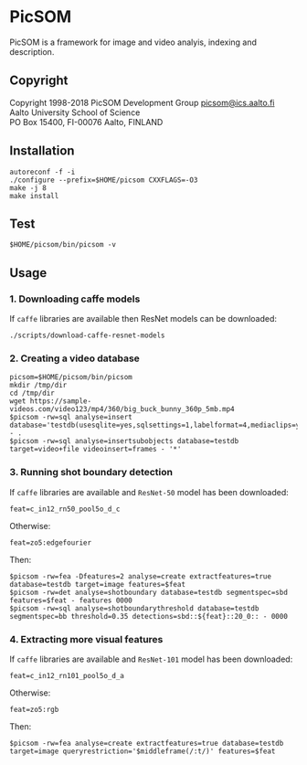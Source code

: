 # PicSOM

PicSOM is a framework for image and video analyis, indexing and description.

## Copyright

Copyright 1998-2018 PicSOM Development Group <picsom@ics.aalto.fi>  
Aalto University School of Science  
PO Box 15400, FI-00076 Aalto, FINLAND

## Installation

```
autoreconf -f -i  
./configure --prefix=$HOME/picsom CXXFLAGS=-O3  
make -j 8  
make install
```

## Test

```$HOME/picsom/bin/picsom -v```

## Usage 

### 1. Downloading caffe models

If `caffe` libraries are available then ResNet models can be downloaded:

```
./scripts/download-caffe-resnet-models
```

### 2. Creating a video database

```
picsom=$HOME/picsom/bin/picsom  
mkdir /tmp/dir  
cd /tmp/dir  
wget https://sample-videos.com/video123/mp4/360/big_buck_bunny_360p_5mb.mp4  
$picsom -rw=sql analyse=insert database='testdb(usesqlite=yes,sqlsettings=1,labelformat=4,mediaclips=yes)' - .  
$picsom -rw=sql analyse=insertsubobjects database=testdb target=video+file videoinsert=frames - '*'
```

### 3. Running shot boundary detection

If `caffe` libraries are available and `ResNet-50` model has been downloaded:

```
feat=c_in12_rn50_pool5o_d_c
```

Otherwise:

```
feat=zo5:edgefourier
```

Then:

```
$picsom -rw=fea -Dfeatures=2 analyse=create extractfeatures=true database=testdb target=image features=$feat  
$picsom -rw=det analyse=shotboundary database=testdb segmentspec=sbd features=$feat - features 0000  
$picsom -rw=sql analyse=shotboundarythreshold database=testdb segmentspec=bb threshold=0.35 detections=sbd::${feat}::20_0:: - 0000
```

### 4. Extracting more visual features

If `caffe` libraries are available and `ResNet-101` model has been downloaded:

```
feat=c_in12_rn101_pool5o_d_a
```

Otherwise:

```
feat=zo5:rgb
```

Then:

```
$picsom -rw=fea analyse=create extractfeatures=true database=testdb target=image queryrestriction='$middleframe(/:t/)' features=$feat
```

